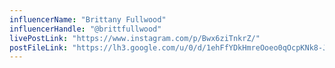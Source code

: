 ```yaml
---
influencerName: "Brittany Fullwood"
influencerHandle: "@brittfullwood"
livePostLink: "https://www.instagram.com/p/Bwx6ziTnkrZ/"
postFileLink: "https://lh3.google.com/u/0/d/1ehFfYDkHmreOoeo0qOcpKNk8-JD8PbZf"
---
```


